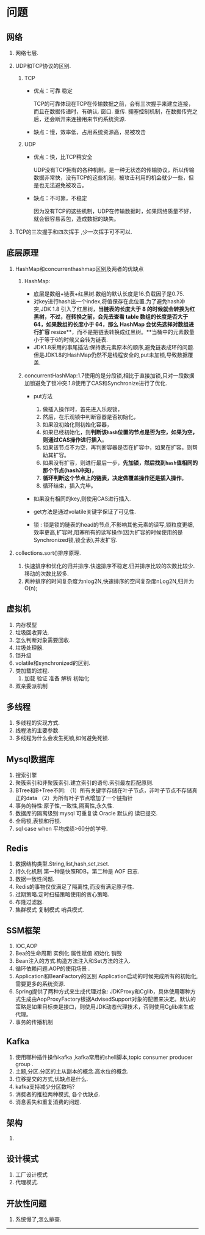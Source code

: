 # 问题

## 网络

1. 网络七层.

2. UDP和TCP协议的区别.

   1. TCP

      - 优点：可靠 稳定

        TCP的可靠体现在TCP在传输数据之前，会有三次握手来建立连接，而且在数据传递时，有确认. 窗口. 重传. 拥塞控制机制，在数据传完之后，还会断开来连接用来节约系统资源.

      - 缺点：慢，效率低，占用系统资源高，易被攻击

   2. UDP

      - 优点：快，比TCP稍安全

        UDP没有TCP拥有的各种机制，是一种无状态的传输协议，所以传输数据非常快，没有TCP的这些机制，被攻击利用的机会就少一些，但是也无法避免被攻击。

      - 缺点：不可靠，不稳定

        因为没有TCP的这些机制，UDP在传输数据时，如果网络质量不好，就会很容易丢包，造成数据的缺失。

3. TCP的三次握手和四次挥手 ,少一次挥手可不可以.

## 底层原理

1. HashMap和concurrenthashmap区别及两者的优缺点
   1. HashMap:
      - 底层是数组+链表+红黑树.数组的默认长度是16.负载因子是0.75.
      - 对key进行hash出一个index,将值保存在此位置.为了避免hash冲突,JDK 1.8 引入了红黑树，**当链表的长度大于 8 的时候就会转换为红黑树，不过，在转换之前，会先去查看 table 数组的长度是否大于 64，如果数组的长度小于 64，那么 HashMap 会优先选择对数组进行扩容** resize**，而不是把链表转换成红黑树。**当桶中的元素数量小于等于6的时候又会转为链表.
      - JDK1.8采用的事尾插法:保持表元素原本的顺序,避免链表成环的问题.但是JDK1.8的HashMap仍然不是线程安全的,put未加锁,导致数据覆盖.

   2. concurrentHashMap:1.7使用的是分段锁,相比于直接加锁,只对一段数据加锁避免了锁冲突.1.8使用了CAS和Synchronize进行了优化.
      - put方法
        1. 做插入操作时，首先进入乐观锁，
        2.  然后，在乐观锁中判断容器是否初始化，
        3.  如果没初始化则初始化容器，
        4.  如果已经初始化，则**判断该`hash`位置的节点是否为空，如果为空，则通过CAS操作进行插入**。
        5.  如果该节点不为空，再判断容器是否在扩容中，如果在扩容，则帮助其扩容。
        6.  如果没有扩容，则进行最后一步，**先加锁，然后找到`hash`值相同的那个节点(hash冲突)，**
        7.  **循环判断这个节点上的链表，决定做覆盖操作还是插入操作**。
        8.  循环结束，插入完毕。

      - 如果没有相同的key,则使用CAS进行插入.

      - get方法是通过volatile关键字保证了可见性.
   
      - 锁 : 锁是锁的链表的head的节点,不影响其他元素的读写,锁粒度更细,效率更高,扩容时,阻塞所有的读写操作(因为扩容的时候使用的是Synchronized锁,锁全表),并发扩容.
   
2. collections.sort()排序原理.
   1. 快速排序和优化的归并排序.快速排序不稳定.归并排序比较的次数比较少.移动的次数比较多.
   2. 两种排序的时间复杂度为nlog2N,快速排序的空间复杂度nLog2N,归并为O(n);

## 虚拟机

1. 内存模型
2. 垃圾回收算法.
3. 怎么判断对象需要回收.
4. 垃圾处理器.
5. 锁升级
6. volatile和synchronized的区别.
7. 类加载的过程. 
   1. 加载 验证  准备 解析  初始化
8. 双亲委派机制

## 多线程

1. 多线程的实现方式.
2. 线程池的主要参数.
3. 多线程为什么会发生死锁,如何避免死锁.

## Mysql数据库

1. 搜索引擎 
2. 聚簇索引和非聚簇索引.建立索引的语句.索引最左匹配原则.
3. BTree和B+Tree不同:
    （1）所有关键字存储在叶子节点，非叶子节点不存储真正的data
    （2）为所有叶子节点增加了一个链指针
4. 事务的特性:原子性,一致性,隔离性,永久性.
5. 数据库的隔离级别:mysql 可重复读 Oracle 默认的 读已提交.
6. 全局锁,表锁和行锁.
7. sql case when  平均成绩>60分的学号.

## Redis

1. 数据结构类型.String,list,hash,set,zset.
2. 持久化机制.第一种是快照RDB，第二种是 AOF 日志.
3. 数据一致性问题.
4. Redis的事物仅仅满足了隔离性,而没有满足原子性.
5. 过期策略.定时扫描策略使用的贪心策略.
6. 布隆过滤器.
7. 集群模式 复制模式 哨兵模式.

## SSM框架

1. IOC,AOP
2. Bea的生命周期 实例化 属性赋值 初始化 销毁
3. Bean注入的方式.构造方法注入和Set方法的注入.
4. 循环依赖问题.AOP的使用场景 .
5. Application和BeanFactory的区别 Application启动的时候完成所有的初始化,需要更多的系统资源.
6. Spring提供了两种方式来生成代理对象:  JDKProxy和Cglib，具体使用哪种方式生成由AopProxyFactory根据AdvisedSupport对象的配置来决定。默认的策略是如果目标类是接口，则使用JDK动态代理技术，否则使用Cglib来生成代理。
7. 事务的传播机制

## Kafka

1. 使用哪种插件操作kafka ,kafka常用的shell脚本,topic consumer producer group .
2. 主题,分区.分区的主从副本的概念.高水位的概念.
3. 位移提交的方式,优缺点是什么.
4. kafka支持减少分区数吗?
5. 消费者的推拉两种模式, 各个优缺点.
6. 消息丢失和重复消费的问题.

## 架构

1. 

## 设计模式

1. 工厂设计模式
2. 代理模式.

## 开放性问题

1. 系统慢了,怎么排查.

----

